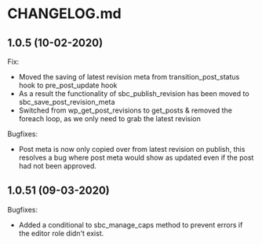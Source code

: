 # CHANGELOG.md

## 1.0.5 (10-02-2020)

Fix:

  - Moved the saving of latest revision meta from transition_post_status hook to pre_post_update hook
  - As a result the functionality of sbc_publish_revision has been moved to sbc_save_post_revision_meta
  - Switched from wp_get_post_revisions to get_posts & removed the foreach loop, as we only need to grab the latest revision

Bugfixes:

  - Post meta is now only copied over from latest revision on publish, this resolves a bug where post meta would show as updated even if the post had not been approved.

## 1.0.51 (09-03-2020)

Bugfixes:

  - Added a conditional to sbc_manage_caps method to prevent errors if the editor role didn't exist.